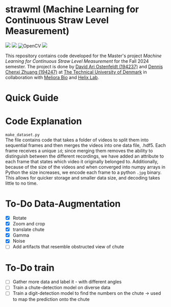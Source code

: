 # strawml (Machine Learning for Continuous Straw Level Measurement)
[<img src="https://img.shields.io/badge/Python-FFD43B?style=for-the-badge&logo=python&logoColor=blue">]()
[<img src="https://img.shields.io/badge/PyTorch-%23EE4C2C.svg?style=for-the-badge&logo=PyTorch&logoColor=white">]()
![OpenCV](https://img.shields.io/badge/opencv-%23white.svg?style=for-the-badge&logo=opencv&logoColor=white)
[<img src="https://img.shields.io/badge/Weights_&_Biases-FFBE00?style=for-the-badge&logo=WeightsAndBiases&logoColor=white">]()

This repository contains code developed for the Master's project _Machine Learning for Continuous Straw Level Measurement_ for the Fall 2024 semester. The project is done by [David Ari Ostenfeldt (194237)](https://www.linkedin.com/in/david-ostenfeldt/) and [Dennis Chenxi Zhuang (194247)](https://www.linkedin.com/in/dennis-chenxi-zhuang/) at [The Technical University of Denmark](https://www.dtu.dk/) in collaboration with [Meliora Bio](https://meliora-bio.com/) and [Helix Lab](https://helixlab.dk/).
# Quick Guide


# Code Explanation
`make_dataset.py`   
The file contains code that takes a folder of videos to split them into sequential frames and then merges the videos into one data file, .hdf5. Each frame receives a unique `id`; since merging them removes the ability to distinguish between the different recordings, we have added an attribute to each frame that states which video it originally belonged to. Additionally, because of the size of the videos and when converged into numpy arrays in Python the size increases, we encode each frame to a python `.jpg` binary. This allows for quicker storage and smaller data size, and decoding takes little to no time.


# To-Do Data-Augmentation
- [x] Rotate
- [x] Zoom and crop
- [x] translate chute
- [x] Gamma
- [x] Noise
- [ ] Add artifacts that resemble obstructed view of chute

# To-Do train
- [ ] Gather more data and label it - with different angles
- [ ] Train a chute-detection model on diverse data
- [ ] Train a digit-detection model to find the numbers on the chute -> used to map the prediction onto the chute
